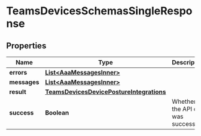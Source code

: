 

# TeamsDevicesSchemasSingleResponse


## Properties

| Name | Type | Description | Notes |
|------------ | ------------- | ------------- | -------------|
|**errors** | [**List&lt;AaaMessagesInner&gt;**](AaaMessagesInner.md) |  |  |
|**messages** | [**List&lt;AaaMessagesInner&gt;**](AaaMessagesInner.md) |  |  |
|**result** | [**TeamsDevicesDevicePostureIntegrations**](TeamsDevicesDevicePostureIntegrations.md) |  |  |
|**success** | **Boolean** | Whether the API call was successful. |  |



